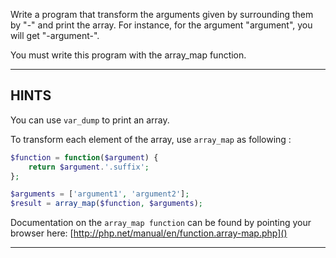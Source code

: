 Write a program that transform the arguments given by surrounding them by "-" and print the array.
For instance, for the argument "argument", you will get "-argument-".

You must write this program with the array_map function.

----------------------------------------------------------------------
## HINTS
You can use `var_dump` to print an array.

To transform each element of the array, use `array_map` as following :

```php
$function = function($argument) {
    return $argument.'.suffix';
};

$arguments = ['argument1', 'argument2'];
$result = array_map($function, $arguments);
```

Documentation on the `array_map function` can be found by pointing your browser here:
  [http://php.net/manual/en/function.array-map.php]()

----------------------------------------------------------------------
